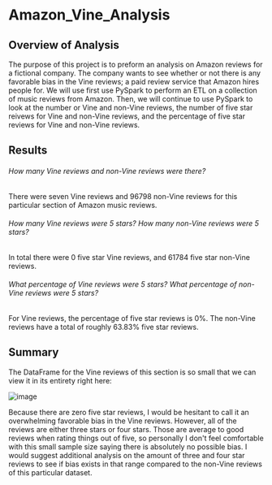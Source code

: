 # Amazon_Vine_Analysis

## Overview of Analysis

The purpose of this project is to preform an analysis on Amazon reviews for a fictional company. The company wants to see whether or not there is any favorable bias in the Vine reviews; a paid review service that Amazon hires people for. We will use first use PySpark to perform an ETL on a collection of music reviews from Amazon. Then, we will continue to use PySpark to look at the number or Vine and non-Vine reviews, the number of five star reivews for Vine and non-Vine reviews, and the percentage of five star reviews for Vine and non-Vine reviews.

## Results

###### How many Vine reviews and non-Vine reviews were there?

There were seven Vine reviews and 96798 non-Vine reviews for this particular section of Amazon music reviews.

###### How many Vine reviews were 5 stars? How many non-Vine reviews were 5 stars?

In total there were 0 five star Vine reviews, and 61784 five star non-Vine reviews.

###### What percentage of Vine reviews were 5 stars? What percentage of non-Vine reviews were 5 stars?

For Vine reviews, the percentage of five star reviews is 0%. The non-Vine reviews have a total of roughly 63.83% five star reviews.

## Summary

The DataFrame for the Vine reviews of this section is so small that we can view it in its entirety right here:

![image](https://user-images.githubusercontent.com/98666269/170917404-641861cc-83fd-4da8-ac02-8a8818a0423a.png)

Because there are zero five star reviews, I would be hesitant to call it an overwhelming favorable bias in the Vine reviews. However, all of the reviews are either three stars or four stars. Those are average to good reviews when rating things out of five, so personally I don't feel comfortable with this small sample size saying there is absolutely no possible bias. I would suggest additional analysis on the amount of three and four star reviews to see if bias exists in that range compared to the non-Vine reviews of this particular dataset.
